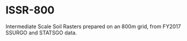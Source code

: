 # ISSR-800
Intermediate Scale Soil Rasters prepared on an 800m grid, from FY2017 SSURGO and STATSGO data.
